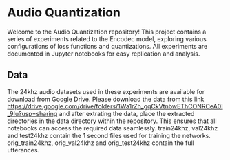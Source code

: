 # Audio Quantization
Welcome to the Audio Quantization repository! This project contains a series of experiments related to the Encodec model, exploring various configurations of loss functions and quantizations. All experiments are documented in Jupyter notebooks for easy replication and analysis.

## Data
The 24khz audio datasets used in these experiments are available for download from Google Drive. Please download the data from this link https://drive.google.com/drive/folders/1Wa1rZh_gqCkVtnbwEThCONRCeA0I_9Iu?usp=sharing and after extrating the data, place the extracted directories in the data directory within the repository. This ensures that all notebooks can access the required data seamlessly. train24khz, val24khz and test24khz contain the 1 second files used for training the networks. orig_train24khz, orig_val24khz and orig_test24khz contain the full utterances.

